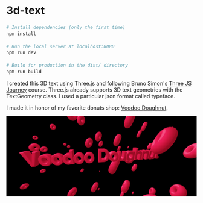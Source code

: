 # 3d-text

``` bash
# Install dependencies (only the first time)
npm install

# Run the local server at localhost:8080
npm run dev

# Build for production in the dist/ directory
npm run build
```

I created this 3D text using Three.js and following Bruno Simon's [Three JS Journey](https://threejs-journey.com/) course. Three.js already supports 3D text geometries with the TextGeometry class. I used a particular json format called typeface. 

I made it in honor of my favorite donuts shop: [Voodoo Doughnut](https://www.voodoodoughnut.com/).

![Screenshot of site](/thumbnail.png)